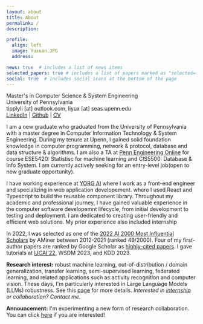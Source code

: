 ```yaml
---
layout: about
title: About
permalink: /
description: 

profile:
  align: left
  image: Yuxuan.JPG
  address: 

news: true  # includes a list of news items
selected_papers: true # includes a list of papers marked as "selected={true}"
social: true  # includes social icons at the bottom of the page
---
```


Master's in Computer Science & System Engineering <br>
University of Pennsylvania<br>
tipplyli [at] outlook.com, liyux [at] seas.upenn.edu<br>
[LinkedIn](https://www.linkedin.com/in/yuxuanli~/) | [Github](https://github.com/Yuxuan-Li295) | [CV](https://drive.google.com/file/d/1ld4kHaRfVpIYKKJ6piNR3jgKPlfE-Uac/view?usp=sharing) 

I am a new graduate who graduated from the University of Pennsylvania with a master degree in Computer Information Technology & System Engineering. During my tenure at Upenn, I gained solid foundation knowledge in computer programming, network & protocol, database and data structure & algorithms. I am also a TA at [Penn Engineering Online](https://online.seas.upenn.edu/) for course ESE5420: Statistisc for machine learning and CIS5500: Database & Info System. I am currently actively seeking for an entry-level job(open to new graduate opportunity). 

I have working experience at [YORG AI](https://www.yorg.ai/) where I work as a front-end engineer and specializing in web application developement. where I used React and Typescript to build the reusable component library. Throughout my academic and professional journey, I have gained valuable experience in the computer software developemnt lifecycle, from initial development to testing and deployment. I am dedicated to creating user-friendly and efficient web solutions. My prior experience also included internship 

In 2022, I was selected as one of the [2022 AI 2000 Most Influential Scholars](https://www.aminer.cn/ai2000?domain_ids=5dc122672ebaa6faa962c2a4) by AMiner between 2012-2021 (ranked 49/2000). Four of my first-author papers are ranked by Google Scholar as [highly-cited papers](https://zhuanlan.zhihu.com/p/421192644). I gave tutorials at [IJCAI'22](https://dgresearch.github.io/), WSDM 2023, and KDD 2023.

**Research interest:** robust machine learning, out-of-distribution / domain generalization, transfer learning, semi-supervised learning, federated learning, and related applications such as activity recognition and computer vision. These days, I'm particularly interested in Large Language Models (LLMs) robustness. See this [page](https://jd92.wang/research/) for more details. *Interested in [internship](https://zhuanlan.zhihu.com/p/102558267) or collaboration? Contact me.*

**Announcement:** I'm experimenting a new form of research collaboration. You can click [here](https://forms.office.com/r/32Fs6uAjT6) if you are interested!


